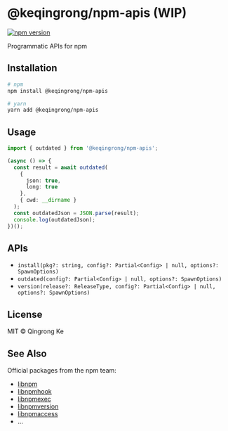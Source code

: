 # @keqingrong/npm-apis (WIP)

[![npm version](https://img.shields.io/npm/v/@keqingrong/npm-apis.svg)](https://www.npmjs.com/package/@keqingrong/npm-apis)

Programmatic APIs for npm

## Installation

```bash
# npm
npm install @keqingrong/npm-apis

# yarn
yarn add @keqingrong/npm-apis
```

## Usage

```ts
import { outdated } from '@keqingrong/npm-apis';

(async () => {
  const result = await outdated(
    {
      json: true,
      long: true
    },
    { cwd: __dirname }
  );
  const outdatedJson = JSON.parse(result);
  console.log(outdatedJson);
})();
```

## APIs

- `install(pkg?: string, config?: Partial<Config> | null, options?: SpawnOptions)`
- `outdated(config?: Partial<Config> | null, options?: SpawnOptions)`
- `version(release?: ReleaseType, config?: Partial<Config> | null, options?: SpawnOptions)`

## License

MIT © Qingrong Ke

## See Also

Official packages from the npm team:

- [libnpm](https://www.npmjs.com/package/libnpm)
- [libnpmhook](https://www.npmjs.com/package/libnpmhook)
- [libnpmexec](https://www.npmjs.com/package/libnpmexec)
- [libnpmversion](https://www.npmjs.com/package/libnpmversion)
- [libnpmaccess](https://www.npmjs.com/package/libnpmaccess)
- ...
